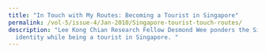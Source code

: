 ```yaml
---
title: "In Touch with My Routes: Becoming a Tourist in Singapore"
permalink: /vol-5/issue-4/Jan-2010/Singapore-tourist-touch-routes/
description: "Lee Kong Chian Research Fellow Desmond Wee ponders the Singaporean
  identity while being a tourist in Singapore. "
---
```

